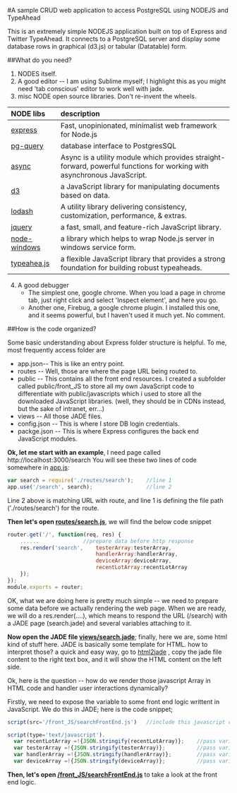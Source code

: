 
#A sample CRUD web application to access PostgreSQL using NODEJS and TypeAhead


This is an extremely simple NODEJS application built on top of Express and Twitter TypeAhead. It connects to a PostgreSQL server and display some database rows in 
graphical (d3.js) or tabular (Datatable) form.

##What do you need?
1. NODES itself. 
2. A good editor -- I am using Sublime myself; I highlight this as you might need 'tab conscious' editor to work well with jade.
3. misc NODE open source libraries. Don't re-invent the wheels.

  | NODE libs  | description |
  | :------------ |:------------|
  | [express](http://expressjs.com/)       | Fast, unopinionated, minimalist web framework for Node.js                                                               |
  | [pg-query](https://github.com/brianc/node-pg-query)      | database interface to PostgresSQL                                                                     |
  | [async](https://github.com/caolan/async)         | Async is a utility module which provides straight-forward, powerful functions for working with asynchronous JavaScript.  |
  | [d3](http://d3js.org/)           | a JavaScript library for manipulating documents based on data.                                                                 |  
  | [lodash](https://lodash.com/)        | A utility library delivering consistency, customization, performance, & extras.                                            | 
  | [jquery](http://jquery.com/)        | a fast, small, and feature-rich JavaScript library.                                                                         | 
  | [node-windows](https://github.com/coreybutler/node-windows )  | a library which helps to wrap Node.js server in windows service form. | 
  | [typeahea.js](http://twitter.github.io/typeahead.js/) | a flexible JavaScript library that provides a strong foundation for building robust typeaheads. |

4. A good debugger 
	- The simplest one, google chrome. When you load a page in chrome tab, just right click and select 'Inspect element', and here you go.
	- Another one, Firebug, a google chrome plugin. I installed this one, and it seems powerful, but I haven't used it much yet. No comment.

##How is the code organized?

Some basic understanding about Express folder structure is helpful. To me, most frequently access folder are 

- app.json-- This is like an entry point.
- routes  -- Well, those are where the page URL being routed to.
- public  -- This contains all the front end resources. I created a subfolder called public/front_JS to store all my own JavaScript code to differentiate with
				public/javascripts which i used to store all the downloaded JavaScript libraries. (well, they should be in CDNs instead, but the sake of intranet, err...)  	   
- views -- All those JADE files.
- config.json -- This is where I store DB login credentials.
- packge.json -- This is where Express configures the back end JavaScript modules.

**Ok, let me start with an example**, I need page called http://localhost:3000/search
You will see these two lines of code somewhere in [app.js](https://github.com/whoissqr/NODE/blob/master/app.js):

```JavaScript
var search = require('./routes/search');    //line 1
app.use('/search', search);                 //line 2
```

Line 2 above is matching URL with route, and line 1 is defining the file path ('./routes/search') for the route.

**Then let's open [routes/search.js](https://github.com/whoissqr/NODE/blob/master/routes/search.js)**, we will find the below code snippet

```JavaScript
router.get('/', function(req, res) {
	......              //prepare data before http response
	res.render('search', 	testerArray:testerArray, 
							handlerArray:handlerArray, 
							deviceArray:deviceArray, 
							recentLotArray:recentLotArray
	});								
});
module.exports = router;
```
OK, what we are doing here is pretty much simple -- we need to prepare some data before we actually rendering the web page.
When we are ready, we will do a res.render(....), which means to respond the URL (/search) with a JADE page (search.jade) and several variables attaching to it.

**Now open the JADE file [views/search.jade](https://github.com/whoissqr/NODE/blob/master/views/search.jade)**; finally, here we are, some html kind of stuff here. JADE is basically some template for HTML. how to interpret those? a quick and easy way, go to [html2jade](http://html2jade.org/) , copy the jade file content to the right text box, and it will show the HTML content on the left side.  

Ok, here is the question -- how do we render those javascript Array in HTML code and handler user interactions dynamically?

Firstly, we need to expose the variable to some front end logic writtent in JavaScript. We do this in JADE; here is the code snippet; 
```JavaScript
script(src='/front_JS/searchFrontEnd.js')   //include this javascript code in jade

script(type='text/javascript').
  var recentLotArray =!{JSON.stringify(recentLotArray)};    //pass variable to javascript code
  var testerArray =!{JSON.stringify(testerArray)};          //pass variable to javascript code
  var handlerArray =!{JSON.stringify(handlerArray)};        //pass variable to javascript code
  var deviceArray =!{JSON.stringify(deviceArray)};          //pass variable to javascript code
```
	
**Then, let's open [/front_JS/searchFrontEnd.js](https://github.com/whoissqr/NODE/blob/master/public/front_JS/searchFrontEnd.js)** to take a look at the front end logic.
	
	